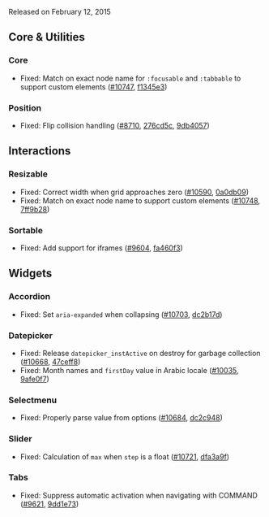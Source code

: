 <script>{
	"title": "jQuery UI 1.11.3 Changelog"
}</script>

Released on February 12, 2015

## Core &amp; Utilities

### Core

* Fixed: Match on exact node name for `:focusable` and `:tabbable` to support custom elements ([#10747](http://bugs.jqueryui.com/ticket/10747), [f1345e3](https://github.com/jquery/jquery-ui/commit/f1345e3900e4ac7e5c496b82c04731ce7535bdf7))

### Position

* Fixed: Flip collision handling ([#8710](http://bugs.jqueryui.com/ticket/8710), [276cd5c](https://github.com/jquery/jquery-ui/commit/276cd5cd8cbef787328335a11ad19864242ccafd), [9db4057](https://github.com/jquery/jquery-ui/commit/9db405798dd5fc8ee603991226916351ec2a0dda))


## Interactions

### Resizable

* Fixed: Correct width when grid approaches zero ([#10590](http://bugs.jqueryui.com/ticket/10590), [0a0db09](https://github.com/jquery/jquery-ui/commit/0a0db09378fb21ef37fa261958d89f7f1a21ba76))
* Fixed: Match on exact node name to support custom elements ([#10748](http://bugs.jqueryui.com/ticket/10748), [7ff9b28](https://github.com/jquery/jquery-ui/commit/7ff9b28de30360e1688c3c1bcf0444def56382ab))

### Sortable

* Fixed: Add support for iframes ([#9604](http://bugs.jqueryui.com/ticket/9604), [fa460f3](https://github.com/jquery/jquery-ui/commit/fa460f36dc8191e4fe23c02bcbcc7d5006b51d7e))


## Widgets

### Accordion

* Fixed: Set `aria-expanded` when collapsing ([#10703](http://bugs.jqueryui.com/ticket/10703), [dc2b17d](https://github.com/jquery/jquery-ui/commit/dc2b17d62f77e6f9795eecdebb0d37603ffd285b))

### Datepicker

* Fixed: Release `datepicker_instActive` on destroy for garbage collection ([#10668](http://bugs.jqueryui.com/ticket/10668), [47ceff8](https://github.com/jquery/jquery-ui/commit/47ceff8dbd1f64c081f8fd136d86a5db23fef0ff))
* Fixed: Month names and `firstDay` value in Arabic locale ([#10035](http://bugs.jqueryui.com/ticket/10035), [9afe0f7](https://github.com/jquery/jquery-ui/commit/9afe0f7b8a1fc0c282f0561899e4195f601c8538))

### Selectmenu

* Fixed: Properly parse value from options ([#10684](http://bugs.jqueryui.com/ticket/10684), [dc2c948](https://github.com/jquery/jquery-ui/commit/dc2c948dd621c4ce9397789f880370904e75f233))

### Slider

* Fixed: Calculation of `max` when `step` is a float ([#10721](http://bugs.jqueryui.com/ticket/10721), [dfa3a9f](https://github.com/jquery/jquery-ui/commit/dfa3a9f8c983f5206d49000a170b42581fcc5478))

### Tabs

* Fixed: Suppress automatic activation when navigating with COMMAND ([#9621](http://bugs.jqueryui.com/ticket/9621), [9dd1e73](https://github.com/jquery/jquery-ui/commit/9dd1e733f3a9526344e226e07bfdbdd2bfba5ea9))
